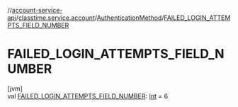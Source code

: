 //[account-service-api](../../../index.md)/[classtime.service.account](../index.md)/[AuthenticationMethod](index.md)/[FAILED_LOGIN_ATTEMPTS_FIELD_NUMBER](-f-a-i-l-e-d_-l-o-g-i-n_-a-t-t-e-m-p-t-s_-f-i-e-l-d_-n-u-m-b-e-r.md)

# FAILED_LOGIN_ATTEMPTS_FIELD_NUMBER

[jvm]\
val [FAILED_LOGIN_ATTEMPTS_FIELD_NUMBER](-f-a-i-l-e-d_-l-o-g-i-n_-a-t-t-e-m-p-t-s_-f-i-e-l-d_-n-u-m-b-e-r.md): [Int](https://kotlinlang.org/api/latest/jvm/stdlib/kotlin/-int/index.html) = 6

